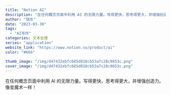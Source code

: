 ```yaml
---
title: "Notion AI"
description: "在任何概念页面中利用 AI 的无限力量。写得更快，思考得更大，并增强创造力。像变魔术一样！ "
author: "瑞东"
date: "2023-03-30"
tags:
  - "AI写作"
categories: 文本处理
series: "application"
website_link: "https://www.notion.so/product/ai"
color: "#666"

thumb_image: "/img/d47432ebfc685d018cb53a7c28c9853c.png"
cover_image: "/img/d47432ebfc685d018cb53a7c28c9853c.png"
---
```


在任何概念页面中利用 AI 的无限力量。写得更快，思考得更大，并增强创造力。像变魔术一样！ 